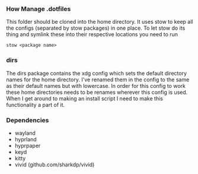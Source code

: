 ### How Manage .dotfiles
This folder should be cloned into the home directory.
It uses stow to keep all the configs (separated by stow packages) in one place.
To let stow do its thing and symlink these into their respective locations you need to run
```
stow <package name>
```

### dirs
The dirs package contains the xdg config which sets the default directory names for the home directory. I've renamed them in the config to the same as their default names but with lowercase. In order for this config to work these home directories needs to be renames wherever this config is used. When I get around to making an install script I need to make this functionality a part of it.

### Dependencies
- wayland
- hyprland
- hyprpaper
- keyd
- kitty
- vivid (github.com/sharkdp/vivid)

